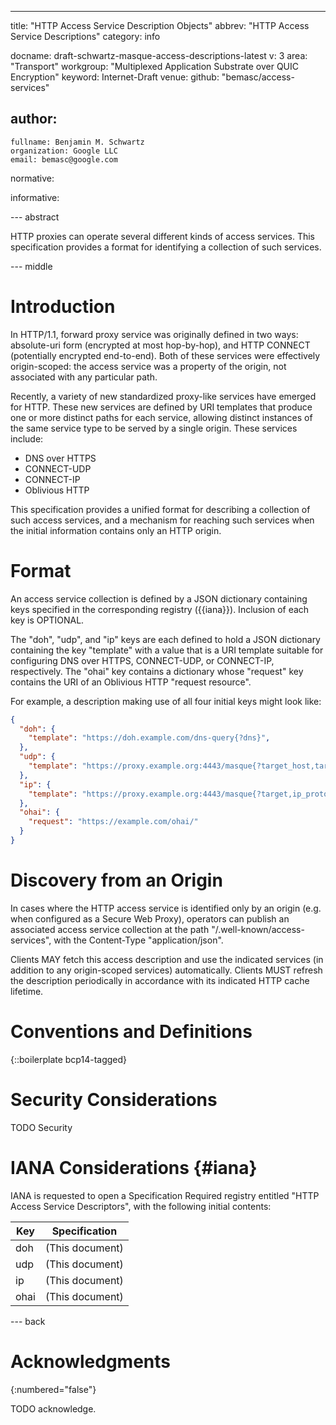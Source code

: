 ---
title: "HTTP Access Service Description Objects"
abbrev: "HTTP Access Service Descriptions"
category: info

docname: draft-schwartz-masque-access-descriptions-latest
v: 3
area: "Transport"
workgroup: "Multiplexed Application Substrate over QUIC Encryption"
keyword: Internet-Draft
venue:
  github: "bemasc/access-services"

author:
 -
    fullname: Benjamin M. Schwartz
    organization: Google LLC
    email: bemasc@google.com

normative:

informative:


--- abstract

HTTP proxies can operate several different kinds of access services.  This specification provides a format for identifying a collection of such services.


--- middle

# Introduction

In HTTP/1.1, forward proxy service was originally defined in two ways: absolute-uri form (encrypted at most hop-by-hop), and HTTP CONNECT (potentially encrypted end-to-end).  Both of these services were effectively origin-scoped: the access service was a property of the origin, not associated with any particular path.

Recently, a variety of new standardized proxy-like services have emerged for HTTP.  These new services are defined by URI templates that produce one or more distinct paths for each service, allowing distinct instances of the same service type to be served by a single origin.  These services include:

* DNS over HTTPS
* CONNECT-UDP
* CONNECT-IP
* Oblivious HTTP

This specification provides a unified format for describing a collection of such access services, and a mechanism for reaching such services when the initial information contains only an HTTP origin.

# Format

An access service collection is defined by a JSON dictionary containing keys specified in the corresponding registry ({{iana}}).  Inclusion of each key is OPTIONAL.

The "doh", "udp", and "ip" keys are each defined to hold a JSON dictionary containing the key "template" with a value that is a URI template suitable for configuring DNS over HTTPS, CONNECT-UDP, or CONNECT-IP, respectively.  The "ohai" key contains a dictionary whose "request" key contains the URI of an Oblivious HTTP "request resource".

For example, a description making use of all four initial keys might look like:

~~~JSON
{
  "doh": {
    "template": "https://doh.example.com/dns-query{?dns}",
  },
  "udp": {
    "template": "https://proxy.example.org:4443/masque{?target_host,target_port}"
  },
  "ip": {
    "template": "https://proxy.example.org:4443/masque{?target,ip_proto}"
  },
  "ohai": {
    "request": "https://example.com/ohai/"
  }
}
~~~

# Discovery from an Origin

In cases where the HTTP access service is identified only by an origin (e.g. when configured as a Secure Web Proxy), operators can publish an associated access service collection at the path "/.well-known/access-services", with the Content-Type "application/json".

Clients MAY fetch this access description and use the indicated services (in addition to any origin-scoped services) automatically.  Clients MUST refresh the description periodically in accordance with its indicated HTTP cache lifetime.

# Conventions and Definitions

{::boilerplate bcp14-tagged}


# Security Considerations

TODO Security


# IANA Considerations {#iana}

IANA is requested to open a Specification Required registry entitled "HTTP Access Service Descriptors", with the following initial contents:

| Key  | Specification   |
|------|-----------------|
| doh  | (This document) |
| udp  | (This document) |
| ip   | (This document) |
| ohai | (This document) |


--- back

# Acknowledgments
{:numbered="false"}

TODO acknowledge.
